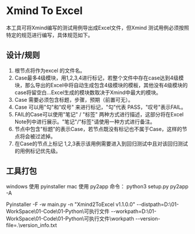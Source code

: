 # Xmind To Excel

本工具可将Xmind编写的测试用例导出成Excel文件，但Xmind 测试用例必须按照特定的规范进行编写，具体规范如下。



## 设计/规则

1. 根节点将作为excel 的文件名。
2. Case最多4级模块，用1,2,3,4进行标记，若整个文件中存在case达到4级模块，那么导出的Excel中将自动生成包含4级模块的模板，其他没有4级模块的case将留空白...Excel生成的模块数取决于Xmind中最大的模块。
3. Case 需要必须包含标题，步骤，预期（前置可无）。
4. Case 可以用"勾"和"叹号" 来进行标记，"勾"代表 PASS，"叹号"表示FAIL。
5. FAIL的Case可以使用"笔记" / "标签" 两种方式进行描述，这部分将在Excel  Note列中进行展示。"笔记"/"标签"请使用一种方式进行备注。
6. 节点中包含"标题"的表示Case，若节点既没有标记也不属于Case，这样的节点将会被过滤掉。
7. 在Case的节点上标记 1,2,3表示该用例需要进入到回归测试中且对该回归测试的用例标记优先级。

## 工具打包
windows 使用 pyinstaller
mac 使用 py2app  命令： python3 setup.py py2app -A




Pyinstaller -F -w main.py -n "Xmind2ToExcel v1.1.0.0"  --distpath=D:\01-WorkSpace\01-Code\01-Python\可执行文件 --workpath=D:\01-WorkSpace\01-Code\01-Python\可执行文件\workpath --version-file=.\version_info.txt






